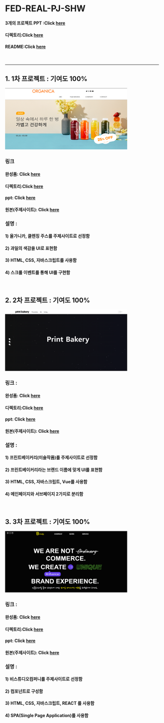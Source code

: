 # FED-REAL-PJ-SHW

#### 3개의 프로젝트 PPT :Click [here](https://seo-001.github.io/FED-REAL-PJ-SHW/total_project_ppt.pdf)

#### 디렉토리:Click [here](https://github.com/Seo-001/FED-REAL-PJ-SHW.git)

#### README:Click [here](https://seo-001.github.io/FED-REAL-PJ-SHW/)

<br/>

---

## 1. 1차 프로젝트 : 기여도 100%

<img src="./img/1차프로젝트.png"  width="400" height="200">

### 링크

#### 완성품: Click [here](https://seo-001.github.io/FED-REAL-PJ-SHW/01.%EA%B0%9C%EC%9D%B8%ED%94%84%EB%A1%9C%EC%A0%9D%ED%8A%B8_%EC%84%9C%ED%95%B4%EC%9B%90/)

#### 디렉토리:Click [here](https://github.com/Seo-001/FED-REAL-PJ-SHW/blob/main/01.%EA%B0%9C%EC%9D%B8%ED%94%84%EB%A1%9C%EC%A0%9D%ED%8A%B8_%EC%84%9C%ED%95%B4%EC%9B%90/index.html)

#### ppt: Click [here](https://seo-001.github.io/FED-REAL-PJ-SHW/01.%EA%B0%9C%EC%9D%B8%ED%94%84%EB%A1%9C%EC%A0%9D%ED%8A%B8_ppt/%EA%B0%80%EC%9D%B4%EB%93%9C%20%EB%AC%B8%EC%84%9C_%EC%84%9C%ED%95%B4%EC%9B%90.pdf)

#### 원본(주제사이트): Click [here](https://www.organica.kr/)

### 설명 :

#### 1) 올가니카, 클렌징 주스를 주제사이트로 선정함

#### 2) 과일의 색감을 UI로 표현함

#### 3) HTML, CSS, 자바스크립트를 사용함

#### 4) 스크롤 이벤트를 통해 UI를 구현함

<br/>

## 2. 2차 프로젝트 : 기여도 100%

<img src="./img/2차프로젝트.png"  width="400" height="200">

### 링크 :

#### 완성품: Click [here](https://seo-001.github.io/FED-REAL-PJ-SHW/02.2%EC%B0%A8%EA%B0%9C%EC%9D%B8%ED%94%84%EB%A1%9C%EC%A0%9D%ED%8A%B8/index.html)

#### 디렉토리:Click [here](https://github.com/Seo-001/FED-REAL-PJ-SHW/blob/main/02.2%EC%B0%A8%EA%B0%9C%EC%9D%B8%ED%94%84%EB%A1%9C%EC%A0%9D%ED%8A%B8/index.html)

#### ppt: Click [here](https://seo-001.github.io/FED-REAL-PJ-SHW/02.2%EC%B0%A8%EA%B0%9C%EC%9D%B8%ED%94%84%EB%A1%9C%EC%A0%9D%ED%8A%B8_ppt/2%EC%B0%A8%ED%94%84%EB%A1%9C%EC%A0%9D%ED%8A%B8.pdf)

#### 원본(주제사이트): Click [here](https://printbakery.com/)

### 설명 :

#### 1) 프린트베이커리(미술작품)를 주제사이트로 선정함

#### 2) 프린트베이커리라는 브랜드 이름에 맞게 UI를 표현함

#### 3) HTML, CSS, 자바스크립트, Vue를 사용함

#### 4) 메인페이지와 서브페이지 2가지로 분리함

<br/>

## 3. 3차 프로젝트 : 기여도 100%

<img src="./img/3차프로젝트.png"  width="400" height="200">

### 링크 :

#### 완성품: Click [here](https://seo-001.github.io/react03/)

#### 디렉토리:Click [here](https://github.com/Seo-001/react03/blob/main/index.html)

#### ppt: Click [here](https://seo-001.github.io/FED-REAL-PJ-SHW/03.3%EC%B0%A8%ED%94%84%EB%A1%9C%EC%A0%9D%ED%8A%B8_ppt/3%EC%B0%A8%20%ED%94%84%EB%A1%9C%EC%A0%9D%ED%8A%B8_ppt.pdf)

#### 원본(주제사이트): Click [here](http://bstudio-company.com/)

### 설명 :

#### 1) 비스튜디오컴퍼니를 주제사이트로 선정함

#### 2) 컴포넌트로 구성함

#### 3) HTML, CSS, 자바스크립트, REACT 를 사용함

#### 4) SPA(Single Page Application)를 사용함
